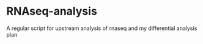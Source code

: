 # RNAseq-analysis
A regular script for upstream analysis of rnaseq and my differential analysis plan

